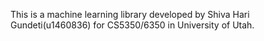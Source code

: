 This is a machine learning library developed by Shiva Hari Gundeti(u1460836) for CS5350/6350 in University of Utah.